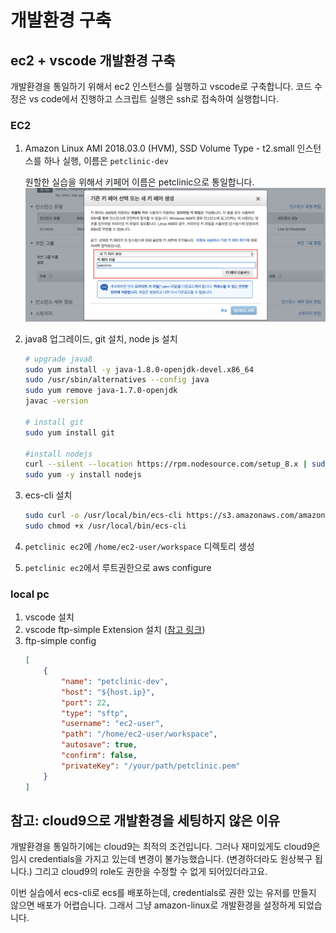 # 개발환경 구축

## ec2 + vscode 개발환경 구축
개발환경을 통일하기 위해서 ec2 인스턴스를 실행하고 vscode로 구축합니다. 
코드 수정은 vs code에서 진행하고 스크립트 실행은 ssh로 접속하여 실행합니다.

### EC2
1. Amazon Linux AMI 2018.03.0 (HVM), SSD Volume Type - t2.small 인스턴스를 하나 실행, 이름은 `petclinic-dev`
    
    원할한 실습을 위해서 키페어 이름은 petclinic으로 통일합니다.
    ![](./images/ec2-keypair.png)
    
1. java8 업그레이드, git 설치, node js 설치
    ```bash
    # upgrade java8
    sudo yum install -y java-1.8.0-openjdk-devel.x86_64
    sudo /usr/sbin/alternatives --config java
    sudo yum remove java-1.7.0-openjdk
    javac -version  
 
    # install git
    sudo yum install git 
 
    #install nodejs
    curl --silent --location https://rpm.nodesource.com/setup_8.x | sudo bash -
    sudo yum -y install nodejs
    ```
1. ecs-cli 설치
    ```bash
    sudo curl -o /usr/local/bin/ecs-cli https://s3.amazonaws.com/amazon-ecs-cli/ecs-cli-linux-amd64-latest
    sudo chmod +x /usr/local/bin/ecs-cli
 
    ```
1. `petclinic ec2`에 `/home/ec2-user/workspace` 디렉토리 생성
1. `petclinic ec2`에서 루트권한으로 aws configure


### local pc
1. vscode 설치
1. vscode ftp-simple Extension 설치 ([참고 링크](http://investor-js.blogspot.com/2017/12/visual-studio-code-aws-ec2.html))
1. ftp-simple config
    ```json
    [
    	{
    		"name": "petclinic-dev",
    		"host": "${host.ip}",
    		"port": 22,
    		"type": "sftp",
    		"username": "ec2-user",
    		"path": "/home/ec2-user/workspace",
    		"autosave": true,
    		"confirm": false,
    		"privateKey": "/your/path/petclinic.pem"
    	}
    ]    
    ```

## 참고: cloud9으로 개발환경을 세팅하지 않은 이유

개발환경을 통일하기에는 cloud9는 최적의 조건입니다. 
그러나 재미있게도 cloud9은 임시 credentials을 가지고 있는데 변경이 불가능했습니다.
(변경하더라도 원상복구 됩니다.) 그리고 cloud9의 role도 권한을 수정할 수 없게 되어있더라고요.

이번 실습에서 ecs-cli로 ecs를 배포하는데, credentials로 권한 있는 유저를 만들지 않으면 배포가 어렵습니다.
그래서 그냥 amazon-linux로 개발환경을 설정하게 되었습니다. 

 




